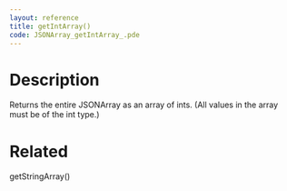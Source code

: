```yaml
---
layout: reference
title: getIntArray()
code: JSONArray_getIntArray_.pde
---
```


# Description

Returns the entire JSONArray as an array of ints.  (All values in the array must be of the int type.)

# Related

getStringArray()
